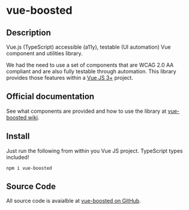 # vue-boosted

## Description

Vue.js (TypeScript) accessible (a11y), testable (UI automation) Vue component and utilities library.

We had the need to use a set of components that are WCAG 2.0 AA compliant and are also fully testable through automation. This library provides those features within a
[Vue JS 3+](https://vuejs.org/guide/introduction.html) project.

## Official documentation

See what components are provided and how to use the library at [vue-boosted wiki](https://github.com/mekatrol/vue-boosted/wiki).

## Install

Just run the following from within you Vue JS project. TypeScript types included!

    npm i vue-boosted

## Source Code

All source code is avaialble at [vue-boosted on GitHub](https://github.com/mekatrol/vue-boosted).
